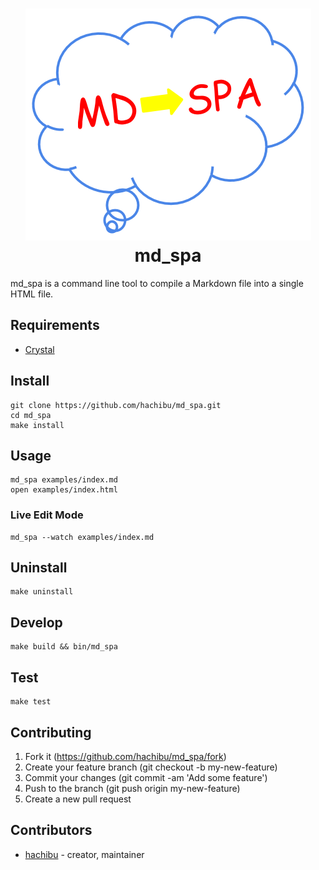 <h1 align="center">
  <img src="https://raw.githubusercontent.com/hachibu/md_spa/master/images/md_spa-icon.png" alt="md_spa">
  <br>
  md_spa
</h1>

md_spa is a command line tool to compile a Markdown file into a single HTML file.

## Requirements

- [Crystal](https://crystal-lang.org/docs/installation)

## Install

    git clone https://github.com/hachibu/md_spa.git
    cd md_spa
    make install

## Usage

    md_spa examples/index.md
    open examples/index.html

### Live Edit Mode

    md_spa --watch examples/index.md

## Uninstall

    make uninstall

## Develop

    make build && bin/md_spa

## Test

    make test

## Contributing

1. Fork it (https://github.com/hachibu/md_spa/fork)
2. Create your feature branch (git checkout -b my-new-feature)
3. Commit your changes (git commit -am 'Add some feature')
4. Push to the branch (git push origin my-new-feature)
5. Create a new pull request

## Contributors

- [hachibu](https://github.com/hachibu) - creator, maintainer

